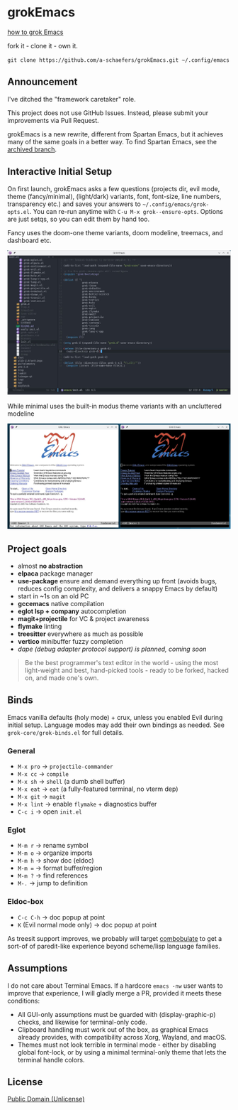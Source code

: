# grokEmacs

[how to grok Emacs](https://www.youtube.com/playlist?list=PLFf4Ibrb-mjTcoaVv6orVtH93K47GPrwl)

fork it - clone it - own it.

`git clone https://github.com/a-schaefers/grokEmacs.git ~/.config/emacs`

## Announcement

I've ditched the "framework caretaker" role.

This project does not use GitHub Issues. Instead, please submit your improvements via Pull Request.

grokEmacs is a new rewrite, different from Spartan Emacs, but it achieves many of the same goals in a better way. To find Spartan Emacs, see the [archived branch](https://github.com/a-schaefers/spartan-emacs/tree/spartan-emacs-archive).

## Interactive Initial Setup

On first launch, grokEmacs asks a few questions (projects dir, evil mode, theme (fancy/minimal), (light/dark) variants, font, font-size, line numbers, transparency etc.) and saves your answers to `~/.config/emacs/grok-opts.el`. You can re-run anytime with `C-u M-x grok--ensure-opts`. Options are just setqs, so you can edit them by hand too.

Fancy uses the doom-one theme variants, doom modeline, treemacs, and dashboard etc.

![fancy](grok-fancy.jpg)

While minimal uses the built-in modus theme variants with an uncluttered modeline

![minimal](grok-minimal.jpg)

## Project goals

- almost **no abstraction**
- **elpaca** package manager
- **use-package** ensure and demand everything up front (avoids bugs, reduces config complexity, and delivers a snappy Emacs by default)
- start in ~1s on an old PC
- **gccemacs** native compilation
- **eglot lsp + company** autocompletion
- **magit+projectile** for VC & project awareness
- **flymake** linting
- **treesitter** everywhere as much as possible
- **vertico** minibuffer fuzzy completion
- *dape (debug adapter protocol support) is planned, coming soon*

> Be the best programmer's text editor in the world - using the most light-weight and best, hand-picked tools - ready to be forked, hacked on, and made one's own.

## Binds

Emacs vanilla defaults (holy mode) + crux, unless you enabled Evil during initial setup.
Language modes may add their own bindings as needed. See `grok-core/grok-binds.el` for full details.

### General
- `M-x pro` → `projectile-commander`
- `M-x cc` → `compile`
- `M-x sh` → `shell` (a dumb shell buffer)
- `M-x eat` → `eat` (a fully-featured terminal, no vterm dep)
- `M-x git` → `magit`
- `M-x lint` → enable `flymake` + diagnostics buffer
- `C-c i` → open `init.el`

### Eglot
- `M-m r` → rename symbol
- `M-m o` → organize imports
- `M-m h` → show doc (eldoc)
- `M-m =` → format buffer/region
- `M-m ?` → find references
- `M-.`   → jump to definition

### Eldoc-box
- `C-c C-h` → doc popup at point
- `K` (Evil normal mode only) → doc popup at point

As treesit support improves, we probably will target [combobulate](https://github.com/mickeynp/combobulate) to get a sort-of of paredit-like
experience beyond scheme/lisp language families.

## Assumptions

I do not care about Terminal Emacs. If a hardcore `emacs -nw` user wants to improve that experience, I will gladly merge a PR, provided it meets these conditions:

- All GUI-only assumptions must be guarded with (display-graphic-p) checks, and likewise for terminal-only code.
- Clipboard handling must work out of the box, as graphical Emacs already provides, with compatibility across Xorg, Wayland, and macOS.
- Themes must not look terrible in terminal mode - either by disabling global font-lock, or by using a minimal terminal-only theme that lets the terminal handle colors.

## License
[Public Domain (Unlicense)](https://unlicense.org)
